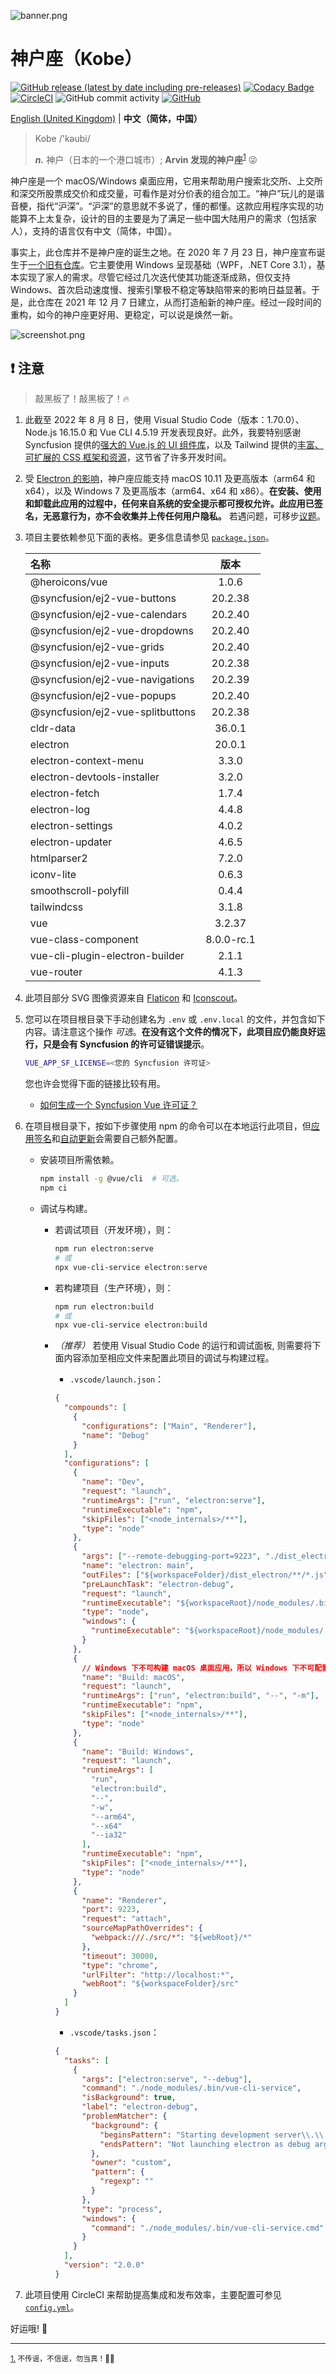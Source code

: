![banner.png](./img_README/banner.png)

# 神户座（Kobe）

[![GitHub release (latest by date including pre-releases)](https://img.shields.io/github/v/release/ArvinZJC/Kobe?include_prereleases)](../../releases)
[![Codacy Badge](https://app.codacy.com/project/badge/Grade/a280d86eb52342a0a141e3421f902428)](https://www.codacy.com/gh/ArvinZJC/Kobe/dashboard?utm_source=github.com&utm_medium=referral&utm_content=ArvinZJC/Kobe&utm_campaign=Badge_Grade)
[![CircleCI](https://circleci.com/gh/ArvinZJC/Kobe/tree/main.svg?style=svg)](https://circleci.com/gh/ArvinZJC/Kobe/tree/main)
![GitHub commit activity](https://img.shields.io/github/commit-activity/m/ArvinZJC/Kobe)
[![GitHub](https://img.shields.io/github/license/ArvinZJC/Kobe)](./LICENCE)

[English (United Kingdom)](./README.md) | **中文（简体，中国）**

> Kobe /'kəubi/
>
> **_n._** 神户（日本的一个港口城市）; **Arvin 发现的神户座**<sup id="source1">[1](#footnote1)</sup> 😜

神户座是一个 macOS/Windows 桌面应用，它用来帮助用户搜索北交所、上交所和深交所股票成交价和成交量，可看作是对分价表的组合加工。“神户”玩儿的是谐音梗，指代“沪深”。“沪深”的意思就不多说了，懂的都懂。这款应用程序实现的功能算不上太复杂，设计的目的主要是为了满足一些中国大陆用户的需求（包括家人），支持的语言仅有中文（简体，中国）。

事实上，此仓库并不是神户座的诞生之地。在 2020 年 7 月 23 日，神户座宣布诞生于[一个旧有仓库](https://github.com/ArvinZJC/ShSzStockHelper-Windows)。它主要使用 Windows 呈现基础（WPF，.NET Core 3.1），基本实现了家人的需求。尽管它经过几次迭代使其功能逐渐成熟，但仅支持 Windows、首次启动速度慢、搜索引擎极不稳定等缺陷带来的影响日益显著。于是，此仓库在 2021 年 12 月 7 日建立，从而打造船新的神户座。经过一段时间的重构，如今的神户座更好用、更稳定，可以说是焕然一新。

![screenshot.png](./img_README/screenshot.png)

## ❗ 注意

> 敲黑板了！敲黑板了！🔥

1. 此截至 2022 年 8 月 8 日，使用 Visual Studio Code（版本：1.70.0）、Node.js 16.15.0 和 Vue CLI 4.5.19 开发表现良好。此外，我要特别感谢 Syncfusion 提供的[强大的 Vue.js 的 UI 组件库](https://www.syncfusion.com/vue-ui-components)，以及 Tailwind 提供的[丰富、可扩展的 CSS 框架和资源](https://tailwindcss.com/resources)，这节省了许多开发时间。
2. 受 [Electron 的影响](https://www.electronjs.org/docs/latest/tutorial/support#supported-platforms)，神户座应能支持 macOS 10.11 及更高版本（arm64 和 x64），以及 Windows 7 及更高版本（arm64、x64 和 x86）。**在安装、使用和卸载此应用的过程中，任何来自系统的安全提示都可授权允许。此应用已签名，无恶意行为，亦不会收集并上传任何用户隐私。** 若遇问题，可移步[议题](https://github.com/ArvinZJC/Kobe/issues)。
3. 项目主要依赖参见下面的表格。更多信息请参见 [`package.json`](./package.json)。

   | 名称                             |    版本    |
   | :------------------------------- | :--------: |
   | @heroicons/vue                   |   1.0.6    |
   | @syncfusion/ej2-vue-buttons      |  20.2.38   |
   | @syncfusion/ej2-vue-calendars    |  20.2.40   |
   | @syncfusion/ej2-vue-dropdowns    |  20.2.40   |
   | @syncfusion/ej2-vue-grids        |  20.2.40   |
   | @syncfusion/ej2-vue-inputs       |  20.2.38   |
   | @syncfusion/ej2-vue-navigations  |  20.2.39   |
   | @syncfusion/ej2-vue-popups       |  20.2.40   |
   | @syncfusion/ej2-vue-splitbuttons |  20.2.38   |
   | cldr-data                        |   36.0.1   |
   | electron                         |   20.0.1   |
   | electron-context-menu            |   3.3.0    |
   | electron-devtools-installer      |   3.2.0    |
   | electron-fetch                   |   1.7.4    |
   | electron-log                     |   4.4.8    |
   | electron-settings                |   4.0.2    |
   | electron-updater                 |   4.6.5    |
   | htmlparser2                      |   7.2.0    |
   | iconv-lite                       |   0.6.3    |
   | smoothscroll-polyfill            |   0.4.4    |
   | tailwindcss                      |   3.1.8    |
   | vue                              |   3.2.37   |
   | vue-class-component              | 8.0.0-rc.1 |
   | vue-cli-plugin-electron-builder  |   2.1.1    |
   | vue-router                       |   4.1.3    |

4. 此项目部分 SVG 图像资源来自 [Flaticon](https://www.flaticon.com/) 和 [Iconscout](https://iconscout.com/)。
5. 您可以在项目根目录下手动创建名为 `.env` 或 `.env.local` 的文件，并包含如下内容。请注意这个操作 _可选_。**在没有这个文件的情况下，此项目应仍能良好运行，只是会有 Syncfusion 的许可证错误提示**。

   ```sh
   VUE_APP_SF_LICENSE=<您的 Syncfusion 许可证>
   ```

   您也许会觉得下面的链接比较有用。

   - [如何生成一个 Syncfusion Vue 许可证？](https://ej2.syncfusion.com/vue/documentation/licensing/license-key-generation/)

6. 在项目根目录下，按如下步骤使用 npm 的命令可以在本地运行此项目，但[应用签名](https://www.electron.build/code-signing)和[自动更新](https://www.electron.build/auto-update)会需要自己额外配置。

   - 安装项目所需依赖。

     ```sh
     npm install -g @vue/cli  # 可选。
     npm ci
     ```

   - 调试与构建。

     - 若调试项目（开发环境），则：

       ```sh
       npm run electron:serve
       # 或
       npx vue-cli-service electron:serve
       ```

     - 若构建项目（生产环境），则：

       ```sh
       npm run electron:build
       # 或
       npx vue-cli-service electron:build
       ```

     - _（推荐）_ 若使用 Visual Studio Code 的运行和调试面板, 则需要将下面内容添加至相应文件来配置此项目的调试与构建过程。

       - `.vscode/launch.json`：

       ```JSON
       {
         "compounds": [
           {
             "configurations": ["Main", "Renderer"],
             "name": "Debug"
           }
         ],
         "configurations": [
           {
             "name": "Dev",
             "request": "launch",
             "runtimeArgs": ["run", "electron:serve"],
             "runtimeExecutable": "npm",
             "skipFiles": ["<node_internals>/**"],
             "type": "node"
           },
           {
             "args": ["--remote-debugging-port=9223", "./dist_electron"],
             "name": "electron: main",
             "outFiles": ["${workspaceFolder}/dist_electron/**/*.js"],
             "preLaunchTask": "electron-debug",
             "request": "launch",
             "runtimeExecutable": "${workspaceRoot}/node_modules/.bin/electron",
             "type": "node",
             "windows": {
               "runtimeExecutable": "${workspaceRoot}/node_modules/.bin/electron.cmd"
             }
           },
           {
             // Windows 下不可构建 macOS 桌面应用，所以 Windows 下不可配置此部分。
             "name": "Build: macOS",
             "request": "launch",
             "runtimeArgs": ["run", "electron:build", "--", "-m"],
             "runtimeExecutable": "npm",
             "skipFiles": ["<node_internals>/**"],
             "type": "node"
           },
           {
             "name": "Build: Windows",
             "request": "launch",
             "runtimeArgs": [
               "run",
               "electron:build",
               "--",
               "-w",
               "--arm64",
               "--x64"
               "--ia32"
             ],
             "runtimeExecutable": "npm",
             "skipFiles": ["<node_internals>/**"],
             "type": "node"
           },
           {
             "name": "Renderer",
             "port": 9223,
             "request": "attach",
             "sourceMapPathOverrides": {
               "webpack:///./src/*": "${webRoot}/*"
             },
             "timeout": 30000,
             "type": "chrome",
             "urlFilter": "http://localhost:*",
             "webRoot": "${workspaceFolder}/src"
           }
         ]
       }
       ```

       - `.vscode/tasks.json`：

       ```JSON
       {
         "tasks": [
           {
             "args": ["electron:serve", "--debug"],
             "command": "./node_modules/.bin/vue-cli-service",
             "isBackground": true,
             "label": "electron-debug",
             "problemMatcher": {
               "background": {
                 "beginsPattern": "Starting development server\\.\\.\\.",
                 "endsPattern": "Not launching electron as debug argument was passed\\."
               },
               "owner": "custom",
               "pattern": {
                 "regexp": ""
               }
             },
             "type": "process",
             "windows": {
               "command": "./node_modules/.bin/vue-cli-service.cmd"
             }
           }
         ],
         "version": "2.0.0"
       }
       ```

7. 此项目使用 CircleCI 来帮助提高集成和发布效率，主要配置可参见 [`config.yml`](./.circleci/config.yml)。

好运哦! 💖

---

<sub id="footnote1">[1.](#source1) 不传谣，不信谣，勿当真！👮‍♂️</sub>

